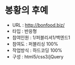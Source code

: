# 봉황의 후예
- URL  : http://bonfood.biz/
- 타입 : 반응형
- 참여인원 : 1/퍼블리셔1/백엔드1
- 참여도 :  퍼블리싱 100%
- 작업방식 : 하드코딩 100%
- 구성 : html5/css3/jQuery
